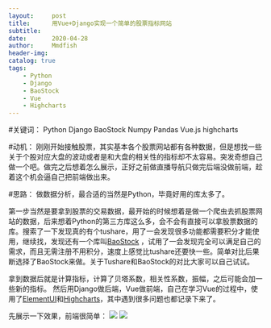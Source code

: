 ```yaml
---
layout:     post
title:      用Vue+Django实现一个简单的股票指标网站
subtitle:   
date:       2020-04-28
author:     Mmdfish
header-img: 
catalog: true
tags:
    - Python
    - Django
	- BaoStock
	- Vue
	- Highcharts
---
```


#关键词：
Python Django BaoStock Numpy Pandas
Vue.js highcharts

#动机：
刚刚开始接触股票，其实基本各个股票网站都有各种数据，但是想找一些关于个股对应大盘的波动或者是和大盘的相关性的指标却不太容易。突发奇想自己做一个吧。做完之后想着怎么展示，正好之前做直播导航只做完后端没做前端，趁着这个机会逼自己把前端做出来。

#思路：
做数据分析，最合适的当然是Python，毕竟好用的库太多了。

第一步当然是要拿到股票的交易数据，最开始的时候想着是做一个爬虫去抓股票网站的数据，后来想着Python的第三方库这么多，会不会有直接可以拿股票数据的库。搜索了一下发现真的有个tushare，用了一会发现很多功能都需要积分才能使用，继续找，发现还有一个库叫[BaoStock](http://baostock.com/baostock/index.php/)
，试用了一会发现完全可以满足自己的需求，而且无需注册不用积分，速度上感觉比tushare还要快一些。简单对比后果断选择了BaoStock来做。关于Tushare和BaoStock的对比大家可以自己试试。

拿到数据后就是计算指标，计算了贝塔系数，相关性系数，振幅，之后可能会加一些新的指标。
然后用Django做后端，Vue做前端，自己在学习Vue的过程中，使用了[ElementUI](https://element.eleme.cn/#/zh-CN/)和[Highcharts](https://www.highcharts.com.cn/)，其中遇到很多问题也都记录下来了。

先展示一下效果，前端很简单：
![](https://upload-images.jianshu.io/upload_images/18184331-882bbf5b94a82f5b.png?imageMogr2/auto-orient/strip%7CimageView2/2/w/1240)
![](https://upload-images.jianshu.io/upload_images/18184331-66067b8238802e1a.png?imageMogr2/auto-orient/strip%7CimageView2/2/w/1240)

